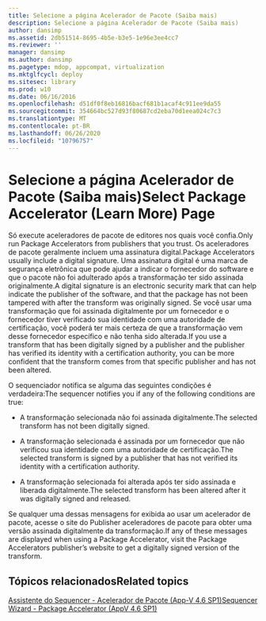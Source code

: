 ```yaml
---
title: Selecione a página Acelerador de Pacote (Saiba mais)
description: Selecione a página Acelerador de Pacote (Saiba mais)
author: dansimp
ms.assetid: 2db51514-8695-4b5e-b3e5-1e96e3ee4cc7
ms.reviewer: ''
manager: dansimp
ms.author: dansimp
ms.pagetype: mdop, appcompat, virtualization
ms.mktglfcycl: deploy
ms.sitesec: library
ms.prod: w10
ms.date: 06/16/2016
ms.openlocfilehash: d51df0f8eb16816bacf681b1acaf4c911ee9da55
ms.sourcegitcommit: 354664bc527d93f80687cd2eba70d1eea024c7c3
ms.translationtype: MT
ms.contentlocale: pt-BR
ms.lasthandoff: 06/26/2020
ms.locfileid: "10796757"
---
```

# <span data-ttu-id="19743-103">Selecione a página Acelerador de Pacote (Saiba mais)</span><span class="sxs-lookup"><span data-stu-id="19743-103">Select Package Accelerator (Learn More) Page</span></span>


<span data-ttu-id="19743-104">Só execute aceleradores de pacote de editores nos quais você confia.</span><span class="sxs-lookup"><span data-stu-id="19743-104">Only run Package Accelerators from publishers that you trust.</span></span> <span data-ttu-id="19743-105">Os aceleradores de pacote geralmente incluem uma assinatura digital.</span><span class="sxs-lookup"><span data-stu-id="19743-105">Package Accelerators usually include a digital signature.</span></span> <span data-ttu-id="19743-106">Uma assinatura digital é uma marca de segurança eletrônica que pode ajudar a indicar o fornecedor do software e que o pacote não foi adulterado após a transformação ter sido assinada originalmente.</span><span class="sxs-lookup"><span data-stu-id="19743-106">A digital signature is an electronic security mark that can help indicate the publisher of the software, and that the package has not been tampered with after the transform was originally signed.</span></span> <span data-ttu-id="19743-107">Se você usar uma transformação que foi assinada digitalmente por um fornecedor e o fornecedor tiver verificado sua identidade com uma autoridade de certificação, você poderá ter mais certeza de que a transformação vem desse fornecedor específico e não tenha sido alterada.</span><span class="sxs-lookup"><span data-stu-id="19743-107">If you use a transform that has been digitally signed by a publisher and the publisher has verified its identity with a certification authority, you can be more confident that the transform comes from that specific publisher and has not been altered.</span></span>

<span data-ttu-id="19743-108">O sequenciador notifica se alguma das seguintes condições é verdadeira:</span><span class="sxs-lookup"><span data-stu-id="19743-108">The sequencer notifies you if any of the following conditions are true:</span></span>

-   <span data-ttu-id="19743-109">A transformação selecionada não foi assinada digitalmente.</span><span class="sxs-lookup"><span data-stu-id="19743-109">The selected transform has not been digitally signed.</span></span>

-   <span data-ttu-id="19743-110">A transformação selecionada é assinada por um fornecedor que não verificou sua identidade com uma autoridade de certificação.</span><span class="sxs-lookup"><span data-stu-id="19743-110">The selected transform is signed by a publisher that has not verified its identity with a certification authority.</span></span>

-   <span data-ttu-id="19743-111">A transformação selecionada foi alterada após ter sido assinada e liberada digitalmente.</span><span class="sxs-lookup"><span data-stu-id="19743-111">The selected transform has been altered after it was digitally signed and released.</span></span>

<span data-ttu-id="19743-112">Se qualquer uma dessas mensagens for exibida ao usar um acelerador de pacote, acesse o site do Publisher aceleradores de pacote para obter uma versão assinada digitalmente da transformação.</span><span class="sxs-lookup"><span data-stu-id="19743-112">If any of these messages are displayed when using a Package Accelerator, visit the Package Accelerators publisher’s website to get a digitally signed version of the transform.</span></span>

## <span data-ttu-id="19743-113">Tópicos relacionados</span><span class="sxs-lookup"><span data-stu-id="19743-113">Related topics</span></span>


[<span data-ttu-id="19743-114">Assistente do Sequencer - Acelerador de Pacote (App-V 4.6 SP1)</span><span class="sxs-lookup"><span data-stu-id="19743-114">Sequencer Wizard - Package Accelerator (AppV 4.6 SP1)</span></span>](sequencer-wizard---package-accelerator--appv-46-sp1-.md)

 

 





